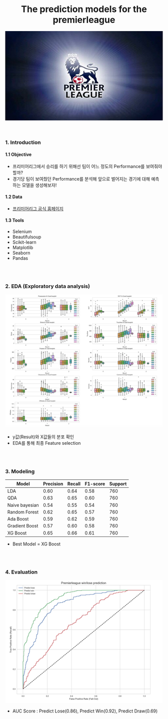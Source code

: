 <h1><center>The prediction models for the premierleague</center></h1>

<center><img src="img/premierleague.jpeg" width = 800></center>
<br><br/>

### 1. Introduction


#### 1.1 Objective
- 프리미어리그에서 승리를 하기 위해선 팀이 어느 정도의 Performance를 보여줘야 할까?
- 경기당 팀이 보여줬던 Performance를 분석해 앞으로 벌어지는 경기에 대해 예측하는 모델을 생성해보자!


#### 1.2 Data
- [프리미어리그 공식 홈페이지](https://www.premierleague.com)

#### 1.3 Tools
- Selenium
- Beautifulsoup
- Scikit-learn
- Matplotlib
- Seaborn
- Pandas

<br><br/>
### 2. EDA (Exploratory data analysis)
<center><img src="img/EDA.png" width = '600'></center>

- y값(Result)와 X값들의 분포 확인
- EDA를 통해 최종 Feature selection


<br><br/>
### 3. Modeling
| Model|Precision|Recall|F1-score|Support|
|------|------|------|------|------|
|LDA|0.60|0.64|0.58|760|
|QDA|0.63|0.65| 0.60|760|
|Naive bayesian|0.54|0.55|0.54|760|
|Random Forest|0.62|0.65|0.57|760|
|Ada Boost|0.59|0.62|0.59|760|
|Gradient Boost|0.57|0.60|0.58|760|
|XG Boost|0.65|0.66|0.61|760|

- Best Model = XG Boost

<br><br/>
### 4. Evaluation
<center><img src="img/ROC.png" width = '600'></center>

- AUC Score : Predict Lose(0.86), Predict Win(0.92), Predict Draw(0.69)
